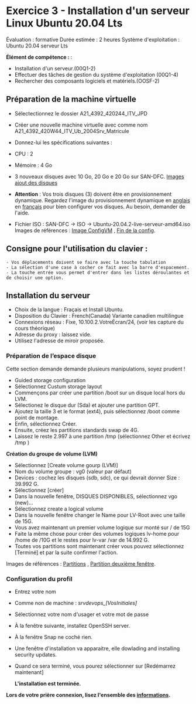 # Exercice 3 - Installation d'un serveur Linux Ubuntu 20.04 Lts

Évaluation : formative
Durée estimée : 2 heures
Système d'exploitation : Ubuntu 20.04 serveur Lts

<b>Élément de compétence : </b>:

- Installation d'un serveur.(00Q1-2)
- Effectuer des tâches de gestion du système d'exploitation (00Q1-4)
- Rechercher des composants logiciels et matériels.(OOSF-2)

## Préparation de la machine virtuelle

- Sélectectionnez le dossier A21_4392_420244_ITV_JPD
- Créer une nouvelle machine virtuelle avec comme nom A21_4392_420W44_ITV_Ub_2004Srv_Matricule

- Donnez-lui les spécifications suivantes :
- CPU : 2
- Mémoire : 4 Go
- 3 nouveaux disques avec 10 Go, 20 Go e 20 Go sur SAN-DFC.  <a href="Images/Disque.png">Images ajout des disques</a>
- **Attention** : Vos trois disques (3) doivent être en provisionnement dynamique. Regardez l'image du provisionnement dynamique en <a href="Images/DisqueDynamique.png">anglais</a> en <a href="Images/DisqueDynamiqueFr.png">français</a> pour bien configurer vos disques. Au besoin, demander de l'aide.
- Fichier ISO : SAN-DFC -> ISO -> Ubuntu-20.04.2-live-serveur-amd64.iso
Images de références : <a href="Images/ConfigVM.png">Image ConfigVM</a> , <a href="Images/ConfigVM.png">Fin de la config</a>.

## Consigne pour l'utilisation du clavier :

    - Vos déplacements doivent se faire avec la touche tabulation
    - La sélection d'une case à cocher ce fait avec la barre d'espacement.
    - La touche entrée vous permet d'entrer dans les listes déroulantes et de choisir une option. 

## Installation du serveur

- Choix de la langue : Fraçais  et Install Ubuntu.
- Disposition du Clavier : French(Canada) Variante canadien multilingue            
- Connexions réseau : Fixe, 10.100.2.VotreÉcran/24, (voir les capture du cours théorique) 
- Adresse du proxy : laissez vide.
- Utilisez l'adresse de miroir proposée.    

### Préparation de l’espace disque

Cette section demande demande plusieurs manipulations, soyez prudent !

- Guided storage configuration
- Sélectionnez Custum storage layout  
- Commençons par créer une partition /boot sur un disque local hors du LVM.
- Sélectionez le disque dur (Sda) et ajouter une partition GPT.
- Ajoutez la taille 3 et le format (ext4), puis sélectionnez /boot comme point de montage.
- Enfin, sélectionnez Créer.
- Ensuite, créez les partitions standards swap de 4G.
- Laissez le reste 2.997  à une partition /tmp (sélectionnez Other et écrivez /tmp )

<b>Création du groupe de volume  (LVM)</b>

- Sélectionnez [Create volume gourp (LVM)]
- Nom du volume groupe : vg0 (valeur par défaut)
- Devices : cochez les disques (sdb, sdc), ce qui devrait donner Size : 39.992 G.
- Sélectionnez [créer]
- Dans la nouvelle fenêtre, DISQUES DISPONIBLES, sélectionnez vgo (new)...
- Sélectionnez create a logical volume
- Dans la nouvelle fenêtre changer le Name pour LV-Root avec une taille de 15G.
- Vous avez maintenant un premier volume logique sur monté sur / de 15G
- Faite la même chose pour créer des volumes logiques lv-home pour /home de /10G et le restes pour lv-var /var de 14.992 G.
- Toutes vos partitions sont maintenant créer vous pouvez sélectionnez [Terminé] et par la suite confirmer l'action.

Images de références : <a href="Images/PartitionFen1.png">Partitions</a> , <a href="Images/PartitionFen2.png">Partition deuxième fenêtre</a>.

### Configuration du profil

- Entrez votre nom

- Comme non de machine : <i>srvdevops_[VosInitiales]</i>

- Sélectionnez votre nom d'usager et votre mot de passe

- À la fenêtre suivante, installez OpenSSH server. 

- À la fenêtre Snap ne coché rien.

- Une fenêtre d'installation va apparaitre, elle dowlading and installing security updates.

- Quand ce sera terminé, vous pourez sélectionner sur [Redémarrez maintenant]
  
  <b>L'installation est terminée.<b>

 Lors de votre prière connexion, lisez l'ensemble des <a href="Images/Connexion
.png">informations</a>.
